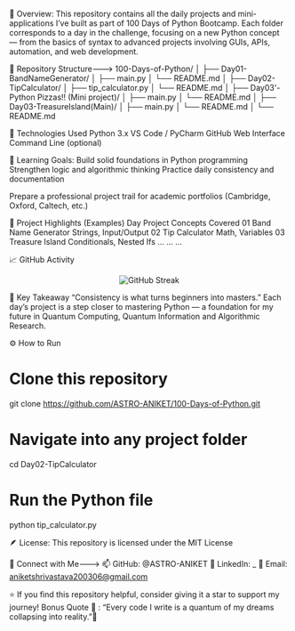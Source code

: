 🌟 Overview:
This repository contains all the daily projects and mini-applications I’ve built as part of 100 Days of Python Bootcamp.
Each folder corresponds to a day in the challenge, focusing on a new Python concept — from the basics of syntax to advanced projects involving GUIs, APIs, automation, and web development.

📂 Repository Structure--->
100-Days-of-Python/
│
├── Day01-BandNameGenerator/
│   ├── main.py
│   └── README.md
│
├── Day02-TipCalculator/
│   ├── tip_calculator.py
│   └── README.md
│
├── Day03'-Python Pizzas!! (Mini project)/
│   ├── main.py
│   └── README.md
│
├── Day03-TreasureIsland(Main)/
│   ├── main.py
│   └── README.md
│
└── README.md

🚀 Technologies Used
Python 3.x
VS Code / PyCharm
GitHub Web Interface
Command Line (optional)

🎯 Learning Goals:
Build solid foundations in Python programming
Strengthen logic and algorithmic thinking
Practice daily consistency and documentation

Prepare a professional project trail for academic portfolios (Cambridge, Oxford, Caltech, etc.)

🧩 Project Highlights (Examples)
Day	Project	Concepts Covered
01	Band Name Generator	Strings, Input/Output
02	Tip Calculator	Math, Variables
03	Treasure Island	Conditionals, Nested Ifs
…	…	…

📈 GitHub Activity
<p align="center"> <img src="https://github-readme-streak-stats.herokuapp.com/?user=ASTRO-ANIKET&theme=tokyonight" alt="GitHub Streak"/> </p>
🧠 Key Takeaway
“Consistency is what turns beginners into masters.”
Each day’s project is a step closer to mastering Python — a foundation for my future in Quantum Computing, Quantum Information and Algorithmic Research.

⚙️ How to Run
# Clone this repository
git clone https://github.com/ASTRO-ANIKET/100-Days-of-Python.git

# Navigate into any project folder
cd Day02-TipCalculator

# Run the Python file
python tip_calculator.py

🪶 License: This repository is licensed under the MIT License

💬 Connect with Me--->
📫 GitHub: @ASTRO-ANIKET
💼 LinkedIn: _
📧 Email: aniketshrivastava200306@gmail.com

⭐ If you find this repository helpful, consider giving it a star to support my journey!
Bonus Quote 🌌 : “Every code I write is a quantum of my dreams collapsing into reality.”🌠


